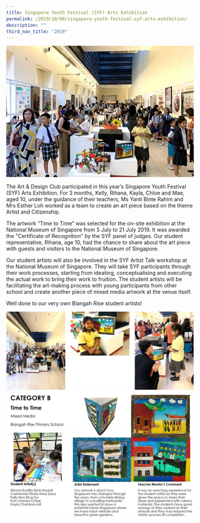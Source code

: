 ```yaml
---
title: Singapore Youth Festival (SYF) Arts Exhibition
permalink: /2019/10/08/singapore-youth-festival-syf-arts-exhibition/
description: ""
third_nav_title: "2019"
---
```

<img src="/images/syf-3-768x1024-landscape.jpg">
<p>The Art &amp; Design Club participated in this year’s Singapore Youth Festival (SYF) Arts Exhibition. For 3 months,&nbsp;Kelly, Rihana, Kayla, Chloe and Mae, aged 10, under the guidance of their teachers, Ms Yanti Binte Rahim and Mrs Esther Loh&nbsp;worked as a team to create an art piece based on the theme Artist and Citizenship.</p>
<p>The artwork “Time to Time” was selected for the on-site exhibition at the National Museum of Singapore from 5 July to 21 July 2019. It was awarded the "Certificate of Recognition" by the SYF panel of judges.&nbsp;Our student representative,&nbsp;Rihana,&nbsp;age 10,&nbsp;had the chance to share about the art piece with guests and visitors to the National Museum of Singapore.</p>
<p>Our student artists&nbsp;will also be involved in the SYF Artist Talk workshop at the National Museum of Singapore.&nbsp;They&nbsp;will take&nbsp;SYF participants through their work processes,&nbsp;starting from ideating, conceptualising and executing the actual work&nbsp;to&nbsp;bring their work to fruition.&nbsp;The student artists will be facilitating the art-making process with young participants from other school and create another piece of mixed media artwork at the venue itself.</p>
<p>Well done&nbsp;to our very own Blangah Rise&nbsp;student artists!</p>
<img src="/images/syf1.png">
<img src="/images/syf2.png">